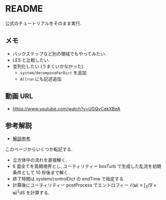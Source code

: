 # README
公式のチュートリアルをそのまま実行.

## メモ
- バックステップなど別の領域でもやってみたい.
- LES と比較したい.
- 並列化したい (うまくいかなかった).
    - `system/decomposeParDict` を追加
    - `Allrun` にも記述追加

## 動画 URL
- <https://www.youtube.com/watch?v=UGQvCekXBeA>

## 参考解説
- [解説参考](https://www.xsim.info/articles/OpenFOAM/tutorials/DNS-dnsFoam-boxTurb16.html)

このページからいくつか転記する.

- 立方体中の流れを直接解く.
- 6 面全てを周期境界とし,
  ユーティリティー boxTurb で生成した乱流を初期条件として
  10 秒後まで解く.
- 終了時間は system/controlDict の endTime で指定する.
- 計算後にユーティリティー postProcess でエントロフィー
  $\mathcal{E}(\mathbf{u})  \equiv  \int_{S} (\nabla \times \mathbf u)^{2}dS$
  を計算する.
